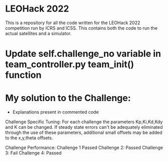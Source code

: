 # LEOHack 2022
This is a repository for all the code written for the LEOHack 2022 competition run by ICRS and ICSS. This contains both the code to run the actual satellites and a simulator.

# Update self.challenge_no variable in team_controller.py team_init() function 

# My solution to the Challenge:
- Explanations present in commented code

Challenge Specific Tuning:
For each challenge the parameters Kp,Ki,Kd,Kdy and K can be changed.
If steady state errors can't be adequately eliminated through the use of these parameters, additional small offsets may be added to the x,y,theta offsets.



Challenge Performance:
Challenge 1 Passed
Challenge 2: Passed
Challenge 3: Fail
Challenge 4: Passed








